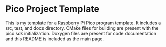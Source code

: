 # Pico Project Template

This is my template for a Raspberry Pi Pico program template.
It includes a src, test, and docs directory.
CMake files for building are present with the pico sdk initialization.
Doxygen files are present for code documentation and this README is included as the main page.

